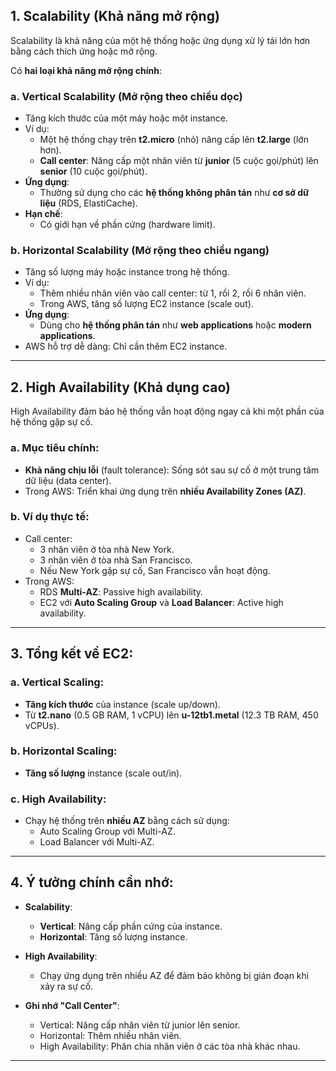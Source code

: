 
## **1. Scalability (Khả năng mở rộng)**
Scalability là khả năng của một hệ thống hoặc ứng dụng xử lý tải lớn hơn bằng cách thích ứng hoặc mở rộng.

Có **hai loại khả năng mở rộng chính**:
### **a. Vertical Scalability (Mở rộng theo chiều dọc)**
- Tăng kích thước của một máy hoặc một instance.
- Ví dụ:
  - Một hệ thống chạy trên **t2.micro** (nhỏ) nâng cấp lên **t2.large** (lớn hơn).
  - **Call center**: Nâng cấp một nhân viên từ **junior** (5 cuộc gọi/phút) lên **senior** (10 cuộc gọi/phút).
- **Ứng dụng**:
  - Thường sử dụng cho các **hệ thống không phân tán** như **cơ sở dữ liệu** (RDS, ElastiCache).
- **Hạn chế**:
  - Có giới hạn về phần cứng (hardware limit).
  
### **b. Horizontal Scalability (Mở rộng theo chiều ngang)**
- Tăng số lượng máy hoặc instance trong hệ thống.
- Ví dụ:
  - Thêm nhiều nhân viên vào call center: từ 1, rồi 2, rồi 6 nhân viên.
  - Trong AWS, tăng số lượng EC2 instance (scale out).
- **Ứng dụng**:
  - Dùng cho **hệ thống phân tán** như **web applications** hoặc **modern applications**.
- AWS hỗ trợ dễ dàng: Chỉ cần thêm EC2 instance.

---

## **2. High Availability (Khả dụng cao)**
High Availability đảm bảo hệ thống vẫn hoạt động ngay cả khi một phần của hệ thống gặp sự cố.

### **a. Mục tiêu chính**:
- **Khả năng chịu lỗi** (fault tolerance): Sống sót sau sự cố ở một trung tâm dữ liệu (data center).
- Trong AWS: Triển khai ứng dụng trên **nhiều Availability Zones (AZ)**.

### **b. Ví dụ thực tế**:
- Call center:
  - 3 nhân viên ở tòa nhà New York.
  - 3 nhân viên ở tòa nhà San Francisco.
  - Nếu New York gặp sự cố, San Francisco vẫn hoạt động.
- Trong AWS:
  - RDS **Multi-AZ**: Passive high availability.
  - EC2 với **Auto Scaling Group** và **Load Balancer**: Active high availability.

---

## **3. Tổng kết về EC2**:
### **a. Vertical Scaling**:
- **Tăng kích thước** của instance (scale up/down).
- Từ **t2.nano** (0.5 GB RAM, 1 vCPU) lên **u-12tb1.metal** (12.3 TB RAM, 450 vCPUs).

### **b. Horizontal Scaling**:
- **Tăng số lượng** instance (scale out/in).

### **c. High Availability**:
- Chạy hệ thống trên **nhiều AZ** bằng cách sử dụng:
  - Auto Scaling Group với Multi-AZ.
  - Load Balancer với Multi-AZ.

---

## **4. Ý tưởng chính cần nhớ**:
- **Scalability**:
  - **Vertical**: Nâng cấp phần cứng của instance.
  - **Horizontal**: Tăng số lượng instance.
- **High Availability**:
  - Chạy ứng dụng trên nhiều AZ để đảm bảo không bị gián đoạn khi xảy ra sự cố.

- **Ghi nhớ "Call Center"**:
  - Vertical: Nâng cấp nhân viên từ junior lên senior.
  - Horizontal: Thêm nhiều nhân viên.
  - High Availability: Phân chia nhân viên ở các tòa nhà khác nhau.

---
